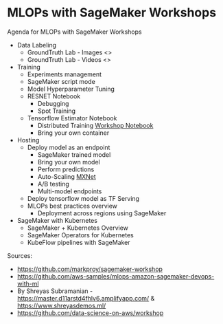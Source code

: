 # MLOPs with SageMaker Workshops


Agenda for MLOPs with SageMaker Workshops


* Data Labeling
    * GroundTruth Lab - Images <<link needed>>
    * GroundTruth Lab - Videos <<link needed>>
* Training
    * Experiments management 
    * SageMaker script mode
    * Model Hyperparameter Tuning
    * RESNET Notebook
        * Debugging 
        * Spot Training
    * Tensorflow Estimator Notebook
        * Distributed Training [Workshop Notebook](https://github.com/vdabravolski/detectron2-sagemaker)
        * Bring your own container
* Hosting
    * Deploy model as an endpoint
        * SageMaker trained model 
        * Bring your own model 
        * Perform predictions
        * Auto-Scaling [MXNet](https://github.com/C24IO/SageMaker-CustomMXNet-Autoscaling)
        * A/B testing 
        * Multi-model endpoints
    * Deploy tensorflow model as TF Serving
    * MLOPs best practices overview
        * Deployment across regions using SageMaker 
* SageMaker with Kubernetes
    * SageMaker + Kubernetes Overview
    * SageMaker Operators for Kubernetes
    * KubeFlow pipelines with SageMaker     



Sources:

* https://github.com/markproy/sagemaker-workshop
* https://github.com/aws-samples/mlops-amazon-sagemaker-devops-with-ml
* By Shreyas Subramanian - https://master.d11arstd4fhlv6.amplifyapp.com/ & https://www.shreyasdemos.ml/
* https://github.com/data-science-on-aws/workshop


